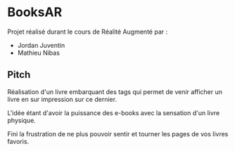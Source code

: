 # BooksAR

Projet réalisé durant le cours de Réalité Augmenté par :

- Jordan Juventin
- Mathieu Nibas

## Pitch

Réalisation d'un livre embarquant des tags qui permet de venir afficher un livre en sur impression sur ce dernier.

L'idée étant d'avoir la puissance des e-books avec la sensation d'un livre physique.

Fini la frustration de ne plus pouvoir sentir et tourner les pages de vos livres favoris.
